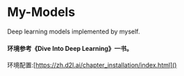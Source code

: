 # My-Models

Deep learning models implemented by myself.



#### 环境参考《Dive Into Deep Learning》一书。

环境配置:[https://zh.d2l.ai/chapter_installation/index.html]()

